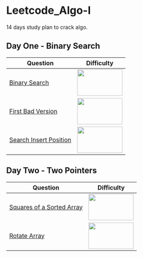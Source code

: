 # Leetcode_Algo-I
14 days study plan to crack algo. 

## Day One - Binary Search

| Question      | Difficulty | 
| ----------- | ----------- | 
| [Binary Search](https://leetcode.com/problems/binary-search/) | <img src="https://github.com/hagarbarakat/Yelp-Questions/blob/main/Difficulty/Easy.png" width="120" height="70">| 
| [First Bad Version](https://leetcode.com/problems/first-bad-version/) | <img src="https://github.com/hagarbarakat/Yelp-Questions/blob/main/Difficulty/Easy_grey.png" width="120" height="70"> |
|[Search Insert Position](https://leetcode.com/problems/search-insert-position/) | <img src="https://github.com/hagarbarakat/Yelp-Questions/blob/main/Difficulty/Easy.png" width="120" height="70"> | 

## Day Two - Two Pointers

| Question      | Difficulty |
| ----------- | ----------- |
|  [Squares of a Sorted Array](https://leetcode.com/problems/squares-of-a-sorted-array/) | <img src="https://github.com/hagarbarakat/Yelp-Questions/blob/main/Difficulty/Easy.png" width="120" height="70">|
|  [Rotate Array](https://leetcode.com/problems/rotate-array/) | <img src="https://github.com/hagarbarakat/Yelp-Questions/blob/main/Difficulty/Medium_grey.png" width="120" height="70"> |
